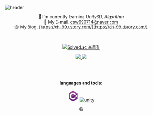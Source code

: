 ![header](https://capsule-render.vercel.app/api?type=waving&color=gradient&customColorList=14&height=155&text=ChoiSW99&fontColor=111111&fontSize=40&fontAlignY=35&animation=fadeIn)

<div align="center">
  
🏃 I’m currently learning *Unity3D, Algorithm*  
📧 My E-mail. csw990714@naver.com  
😊 My Blog. [https://ch-99.tistory.com/](https://ch-99.tistory.com/)
 
<br></br>
[![Solved.ac
프로필](http://mazassumnida.wtf/api/generate_badge?boj=csw9907)](https://solved.ac/csw9907)

<a href="https://ch-99.tistory.com/">
 <img src="https://img.shields.io/badge/Tistory-333333?style=flat&logo=Tistory&logoColor=white"/>
</a>

<a href="https://www.instagram.com/seung_woo_77/">
 <img src="https://img.shields.io/badge/Instagram-555555?style=flat&logo=Instagram&logoColor=white"/>
</a>

<br></br>
<h4>languages and tools:</h4>
<p > <a href="https://www.w3schools.com/cs/" target="_blank" rel="noreferrer"> <img src="https://raw.githubusercontent.com/devicons/devicon/master/icons/csharp/csharp-original.svg" alt="csharp" width="35" height="35"/> </a> <a href="https://unity.com/" target="_blank" rel="noreferrer"> <img src="https://www.vectorlogo.zone/logos/unity3d/unity3d-icon.svg" alt="unity" width="35" height="35"/> </a> </p>
😃

</div>
